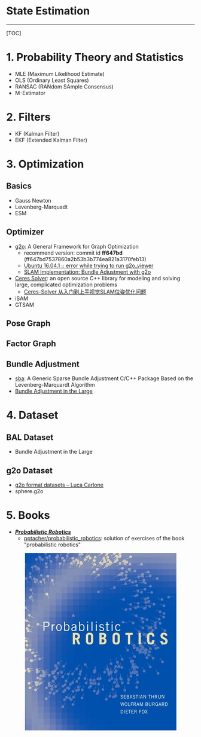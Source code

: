 # State Estimation

-----

[TOC]

# 1. Probability Theory and Statistics

* MLE (Maximum Likelihood Estimate)
* OLS (Ordinary Least Squares)
* RANSAC (RANdom SAmple Consensus)
* M-Estimator

# 2. Filters

* KF (Kalman Filter)
* EKF (Extended Kalman Filter)


# 3. Optimization

## Basics

* Gauss Newton
* Levenberg-Marquadt
* ESM

## Optimizer

* [g2o](https://openslam-org.github.io/g2o.html): A General Framework for Graph Optimization
  - recommend version: commit id **ff647bd** (ff647bd7537860a2b53b3b774ea821a3170feb13)
  - [Ubuntu 16.04.1 :: error while trying to run g2o_viewer](https://github.com/RainerKuemmerle/g2o/issues/133#issuecomment-265894146)
  - [SLAM Implementation: Bundle Adjustment with g2o](https://fzheng.me/2016/03/15/g2o-demo/)
* [Ceres Solver](http://ceres-solver.org/): an open source C++ library for modeling and solving large, complicated optimization problems
  - [Ceres-Solver 从入门到上手视觉SLAM位姿优化问题](https://blog.csdn.net/u011178262/article/details/88774577)
* iSAM
* GTSAM

## Pose Graph

## Factor Graph

## Bundle Adjustment

* [sba](http://users.ics.forth.gr/~lourakis/sba/): A Generic Sparse Bundle Adjustment C/C++ Package Based on the Levenberg-Marquardt Algorithm
* [Bundle Adjustment in the Large](http://grail.cs.washington.edu/projects/bal/)


# 4. Dataset

##  BAL Dataset

* Bundle Adjustment in the Large

##  g2o Dataset

* [g2o format datasets – Luca Carlone](https://lucacarlone.mit.edu/datasets/)
* sphere.g2o


# 5. Books

* ***[Probabilistic Robotics](http://www.probabilistic-robotics.org/)***
  - [pptacher/probabilistic_robotics](https://github.com/pptacher/probabilistic_robotics): solution of exercises of the book "probabilistic robotics"

<div align=center>
  <img src="images/probabilistic_robotics.jpg">
</div>
